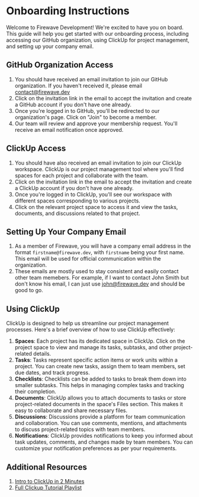 # Onboarding Instructions

Welcome to Firewave Development! We're excited to have you on board. This guide will help you get started with our onboarding process, including accessing our GitHub organization, using ClickUp for project management, and setting up your company email.

## GitHub Organization Access

1. You should have received an email invitation to join our GitHub organization. If you haven't received it, please email contact@firewave.dev
2. Click on the invitation link in the email to accept the invitation and create a GitHub account if you don't have one already.
3. Once you're logged in to GitHub, you'll be redirected to our organization's page. Click on "Join" to become a member.
4. Our team will review and approve your membership request. You'll receive an email notification once approved.

## ClickUp Access

1. You should have also received an email invitation to join our ClickUp workspace. ClickUp is our project management tool where you'll find spaces for each project and collaborate with the team.
2. Click on the invitation link in the email to accept the invitation and create a ClickUp account if you don't have one already.
3. Once you're logged in to ClickUp, you'll see our workspace with different spaces corresponding to various projects.
4. Click on the relevant project space to access it and view the tasks, documents, and discussions related to that project.

## Setting Up Your Company Email

1. As a member of Firewave, you will have a company email address in the format `firstname@firewave.dev`, with `firstname` being your first name. This email will be used for official communication within the organization.
2. These emails are mostly used to stay consistent and easily contact other team memebers. For example, if I want to contact John Smith but don't know his email, I can just use john@firewave.dev and should be good to go.

## Using ClickUp

ClickUp is designed to help us streamline our project management processes. Here's a brief overview of how to use ClickUp effectively:

1. **Spaces**: Each project has its dedicated space in ClickUp. Click on the project space to view and manage its tasks, subtasks, and other project-related details.
2. **Tasks**: Tasks represent specific action items or work units within a project. You can create new tasks, assign them to team members, set due dates, and track progress.
3. **Checklists**: Checklists can be added to tasks to break them down into smaller subtasks. This helps in managing complex tasks and tracking their completion.
4. **Documents**: ClickUp allows you to attach documents to tasks or store project-related documents in the space's Files section. This makes it easy to collaborate and share necessary files.
5. **Discussions**: Discussions provide a platform for team communication and collaboration. You can use comments, mentions, and attachments to discuss project-related topics with team members.
6. **Notifications**: ClickUp provides notifications to keep you informed about task updates, comments, and changes made by team members. You can customize your notification preferences as per your requirements.

## Additional Resources

1. [Intro to ClickUp in 2 Minutes](https://www.youtube.com/watch?v=f_exDBcGYnM)
2. [Full Clickup Tutorial Playlist](https://youtube.com/playlist?list=PLxRzBtka0l4zRjV-3F9bvhw0x4lLvoTRF)
